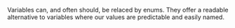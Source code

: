 Variables can, and often should, be relaced by enums. They offer a readable
alternative to variables where our values are predictable and easily named.
